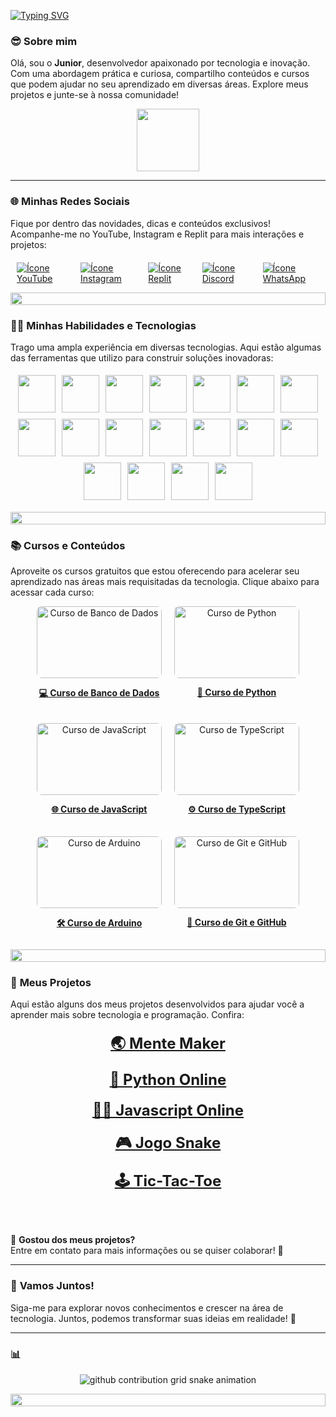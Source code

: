 [![Typing SVG](https://readme-typing-svg.herokuapp.com/?color=00FF00&size=35&center=true&vCenter=true&width=1000&lines=😎Olá,+Seja+bem-vindo!;😎Meu+nome+é+Junior!;🧑‍💻Sou+fundador+do+projeto+MENTE+MAKER🚀)](https://git.io/typing-svg)
<p align="center">

### 😎 **Sobre mim**  
Olá, sou o **Junior**, desenvolvedor apaixonado por tecnologia e inovação. Com uma abordagem prática e curiosa, compartilho conteúdos e cursos que podem ajudar no seu aprendizado em diversas áreas. Explore meus projetos e junte-se à nossa comunidade!

<!--🐱CAT-->
<p align="center">
  <img src="https://media.giphy.com/media/WUlplcMpOCEmTGBtBW/giphy.gif" width="100">
</p>

---

### 🌐 **Minhas Redes Sociais**  
Fique por dentro das novidades, dicas e conteúdos exclusivos! Acompanhe-me no YouTube, Instagram e Replit para mais interações e projetos:

<div style="display: flex; justify-content: center; margin-top: 20px;">
  <a href="https://www.youtube.com/@mentemaker/featured">
    <img src="https://img.shields.io/badge/YouTube-FF0000?style=for-the-badge&logo=youtube&logoColor=white&theme=transparent" alt="Ícone YouTube" style="margin: 0 10px;">
  </a>
  <a href="https://www.instagram.com/p/CwEdLL4te3W/?utm_source=ig_web_button_share_sheet&igshid=MzRlODBiNWFlZA==">
    <img src="https://img.shields.io/badge/Instagram-F24D65?style=for-the-badge&logo=instagram&logoColor=white" alt="Ícone Instagram" style="margin: 0 10px;">
  </a>
  <a href="https://replit.com/@MenteMaker">
    <img src="https://img.shields.io/badge/Replit-667881?style=for-the-badge&logo=replit&logoColor=white" alt="Ícone Replit" style="margin: 0 10px;">
  </a>
  <a href="https://discord.gg/maxJ3H3z">
    <img src="https://img.shields.io/badge/Discord-7289DA?style=for-the-badge&logo=discord&logoColor=white" alt="Ícone Discord" style="margin: 0 10px;">
  </a>
  <a href="https://chat.whatsapp.com/FGkU80peYjMFubHPiNScSm">
    <img src="https://img.shields.io/badge/WhatsApp-25D366?style=for-the-badge&logo=whatsapp&logoColor=white" alt="Ícone WhatsApp" style="margin: 0 10px;">
  </a>
</div>

<p align="center">
  <img src="https://i.imgur.com/dBaSKWF.gif" height="20" width="100%">
</p>

### 🧑‍💻 **Minhas Habilidades e Tecnologias**  
Trago uma ampla experiência em diversas tecnologias. Aqui estão algumas das ferramentas que utilizo para construir soluções inovadoras:

<div style="display: flex; flex-wrap: wrap; justify-content: center;">
  <img src="https://techstack-generator.vercel.app/docker-icon.svg" width="60" style="margin: 5px;">
  <img src="https://techstack-generator.vercel.app/github-icon.svg" width="60" style="margin: 5px;">
  <img src="https://www.vectorlogo.zone/logos/linux/linux-icon.svg" width="60" style="margin: 5px;">
  <img src="https://www.vectorlogo.zone/logos/w3_html5/w3_html5-icon.svg" width="60" style="margin: 5px;">
  <img src="https://www.vectorlogo.zone/logos/w3_css/w3_css-official.svg" width="60" style="margin: 5px;">
  <img src="https://techstack-generator.vercel.app/js-icon.svg" width="60" style="margin: 5px;">
  <img src="https://techstack-generator.vercel.app/ts-icon.svg" width="60" style="margin: 5px;">
  <img src="https://www.vectorlogo.zone/logos/vuejs/vuejs-icon.svg" width="60" style="margin: 5px;">
  <img src="https://www.vectorlogo.zone/logos/php/php-icon.svg" width="60" style="margin: 5px;">
  <img src="https://techstack-generator.vercel.app/python-icon.svg" width="60" style="margin: 5px;">
  <img src="https://techstack-generator.vercel.app/java-icon.svg" width="60" style="margin: 5px;">
  <img src="https://techstack-generator.vercel.app/mysql-icon.svg" width="60" style="margin: 5px;">
  <img src="https://www.vectorlogo.zone/logos/postgresql/postgresql-icon.svg" width="60" style="margin: 5px;">
  <img src="https://www.vectorlogo.zone/logos/firebase/firebase-icon.svg" width="60" style="margin: 5px;">
  <img src="https://www.vectorlogo.zone/logos/docker/docker-official.svg" width="60" style="margin: 5px;">
  <img src="https://techstack-generator.vercel.app/raspberrypi-icon.svg" width="60" style="margin: 5px;">
  <img src="https://techstack-generator.vercel.app/react-icon.svg" width="60" style="margin: 5px;">
  <img src="https://techstack-generator.vercel.app/cpp-icon.svg" width="60" style="margin: 5px;">
</div>

<p align="center">
  <img src="https://i.imgur.com/dBaSKWF.gif" height="20" width="100%">
</p>


### 📚 **Cursos e Conteúdos**

Aproveite os cursos gratuitos que estou oferecendo para acelerar seu aprendizado nas áreas mais requisitadas da tecnologia. Clique abaixo para acessar cada curso:
<div style="display: flex; justify-content: center; gap: 20px; flex-wrap: wrap;">

  <div style="text-align: center;">
    <a href="https://www.youtube.com/watch?v=svE5Cp_q9Zk&list=PLpo2vYALH9e5ps7gHbCjmT35uAQIwbdl7&index=18" target="_blank">
      <img src="https://img.youtube.com/vi/svE5Cp_q9Zk/0.jpg" alt="Curso de Banco de Dados" width="200" height="115" style="object-fit: cover; border-radius: 8px;">
      <p><strong>💻 Curso de Banco de Dados</strong></p>
    </a>
  </div>

  <div style="text-align: center;">
    <a href="https://www.youtube.com/watch?v=Z16SGu6gBW8&list=PLpo2vYALH9e5JqNQmABa49nqTIvDqGzBP&index=26" target="_blank">
      <img src="https://img.youtube.com/vi/Z16SGu6gBW8/0.jpg" alt="Curso de Python" width="200" height="115" style="object-fit: cover; border-radius: 8px;">
      <p><strong>🐍 Curso de Python</strong></p>
    </a>
  </div>

  <div style="text-align: center;">
    <a href="https://www.youtube.com/watch?v=BdR_NEI2oTM&list=PLpo2vYALH9e58UzWhvozuMAaK7vVS4_lP&index=23" target="_blank">
      <img src="https://img.youtube.com/vi/BdR_NEI2oTM/0.jpg" alt="Curso de JavaScript" width="200" height="115" style="object-fit: cover; border-radius: 8px;">
      <p><strong>🌐 Curso de JavaScript</strong></p>
    </a>
  </div>

  <div style="text-align: center;">
    <a href="https://www.youtube.com/watch?v=zTMsSsCXxUw&list=PLpo2vYALH9e5eYXAAp-HaTsKditRq2E-o&index=6" target="_blank">
      <img src="https://img.youtube.com/vi/zTMsSsCXxUw/0.jpg" alt="Curso de TypeScript" width="200" height="115" style="object-fit: cover; border-radius: 8px;">
      <p><strong>⚙️ Curso de TypeScript</strong></p>
    </a>
  </div>

  <div style="text-align: center;">
    <a href="https://www.youtube.com/watch?v=aqyERPLVz_0&list=PLpo2vYALH9e78eG0CZuw3Co644KQID19p&index=5" target="_blank">
      <img src="https://img.youtube.com/vi/aqyERPLVz_0/0.jpg" alt="Curso de Arduino" width="200" height="115" style="object-fit: cover; border-radius: 8px;">
      <p><strong>🛠️ Curso de Arduino</strong></p>
    </a>
  </div>

  <div style="text-align: center;">
    <a href="https://www.youtube.com/watch?v=cWdD1hrh_to&list=PLpo2vYALH9e4StbNIRsf-SRBlRDaqa43f" target="_blank">
      <img src="https://img.youtube.com/vi/cWdD1hrh_to/0.jpg" alt="Curso de Git e GitHub" width="200" height="115" style="object-fit: cover; border-radius: 8px;">
      <p><strong>📂 Curso de Git e GitHub</strong></p>
    </a>
  </div>

</div>




<p align="center">
  <img src="https://i.imgur.com/dBaSKWF.gif" height="20" width="100%">
</p>

### 🚀 **Meus Projetos**  
Aqui estão alguns dos meus projetos desenvolvidos para ajudar você a aprender mais sobre tecnologia e programação. Confira:

<div style="display: flex; flex-direction: column; align-items: center; gap: 20px; margin-top: 20px;">
  <!-- Link Mente Maker -->
  <a href="https://www.mentemaker.com.br/" target="_blank" style="font-size: 24px; font-weight: bold;">
    🌏 Mente Maker
  </a> 
   <a href="https://github.com/Makerjunior/CopiladorOnLine" target="_blank" style="font-size: 24px; font-weight: bold;">
      🐍 Python Online
    </a>
    <a href="https://github.com/Makerjunior/JavascriptOnline" target="_blank" style="font-size: 24px; font-weight: bold;">
      🧑‍💻 Javascript Online
    </a>
    <a href="https://github.com/Makerjunior/Snake_Game?tab=readme-ov-file" target="_blank" style="font-size: 24px; font-weight: bold;">
      🎮 Jogo Snake
    </a>
    <a href="https://github.com/Makerjunior/Snake_Game?tab=readme-ov-file" target="_blank" style="font-size: 24px; font-weight: bold;">
      🕹️ Tic-Tac-Toe
    </a>

</div>


<br><br>

📝 **Gostou dos meus projetos?**  
Entre em contato para mais informações ou se quiser colaborar! 🚀

---

### 🌱 **Vamos Juntos!**  
Siga-me para explorar novos conhecimentos e crescer na área de tecnologia. Juntos, podemos transformar suas ideias em realidade! 🚀

---

### 📊 
<picture style="background-color: transparent; display: flex; justify-content: center;">
  <source
    media="(prefers-color-scheme: dark)"
    srcset="https://raw.githubusercontent.com/platane/snk/output/github-contribution-grid-snake-dark.svg"
  />
  <source
    media="(prefers-color-scheme: light)"
    srcset="https://raw.githubusercontent.com/platane/snk/output/github-contribution-grid-snake-light.svg"
  />
  <img
    alt="github contribution grid snake animation"
    src="https://raw.githubusercontent.com/platane/snk/output/github-contribution-grid-snake-light.svg"
    style="background-color: transparent"
  />
</picture>
<p align="center">
  <img src="https://i.imgur.com/dBaSKWF.gif" height="20" width="100%">
</p>